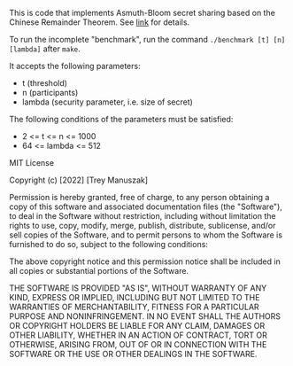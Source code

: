 This is code that implements Asmuth-Bloom secret sharing based on the Chinese Remainder Theorem. See [link](https://en.wikipedia.org/wiki/Secret_sharing_using_the_Chinese_remainder_theorem#Asmuth-Bloom's_threshold_secret_sharing_scheme) for details.

To run the incomplete "benchmark", run the command ```./benchmark [t] [n] [lambda]``` after ```make```.

It accepts the following parameters:
- t (threshold)
- n (participants)
- lambda (security parameter, i.e. size of secret)

The following conditions of the parameters must be satisfied:
- 2 <= t <= n <= 1000
- 64 <= lambda <= 512



MIT License

Copyright (c) [2022] [Trey Manuszak]

Permission is hereby granted, free of charge, to any person obtaining a copy
of this software and associated documentation files (the "Software"), to deal
in the Software without restriction, including without limitation the rights
to use, copy, modify, merge, publish, distribute, sublicense, and/or sell
copies of the Software, and to permit persons to whom the Software is
furnished to do so, subject to the following conditions:

The above copyright notice and this permission notice shall be included in all
copies or substantial portions of the Software.

THE SOFTWARE IS PROVIDED "AS IS", WITHOUT WARRANTY OF ANY KIND, EXPRESS OR
IMPLIED, INCLUDING BUT NOT LIMITED TO THE WARRANTIES OF MERCHANTABILITY,
  FITNESS FOR A PARTICULAR PURPOSE AND NONINFRINGEMENT. IN NO EVENT SHALL THE
  AUTHORS OR COPYRIGHT HOLDERS BE LIABLE FOR ANY CLAIM, DAMAGES OR OTHER
  LIABILITY, WHETHER IN AN ACTION OF CONTRACT, TORT OR OTHERWISE, ARISING FROM,
  OUT OF OR IN CONNECTION WITH THE SOFTWARE OR THE USE OR OTHER DEALINGS IN THE
  SOFTWARE.
